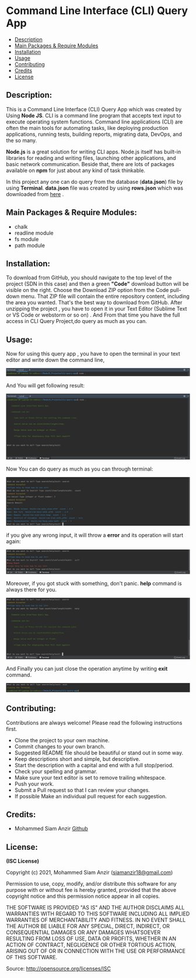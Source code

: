 # Command Line Interface (CLI) Query App

* [Description](#Description)
* [Main Packages & Require Modules](#main-packages--require-modules)
* [Installation](#Installation)
* [Usage](#Usage)
* [Contributing](#Contributing)
* [Credits](#Credits)
* [License](#License)

## Description: 

This is a Command Line Interface (CLI) Query App which was created by Using **Node JS**. CLI is a command line program that accepts text input to execute operating system functions. Command line applications (CLI) are often the main tools for automating tasks, like deploying production applications, running tests, building reports, migrating data, DevOps, and the so many.

**Node.js** is a great solution for writing CLI apps. Node.js itself has built-in libraries for reading and writing files, launching other applications, and basic network communication. Beside that, there are lots of packages available on **npm** for just about any kind of task thinkable.

In this project any one can do query from the database (**data.json**) file by using **Terminal**. **data.json** file was created by using **rows.json** which was downloaded from [here](https://data.cdc.gov/api/views/rqg5-mkef/rows.json?accessType=DOWNLOAD&fbclid=IwAR36AQjQ1GjOYtqvFAQBuuedL27Sd4-5IalLg7aeEI9WIV1xoagT8IbXurE) .

## Main Packages & Require Modules:

* chalk
* readline module
* fs module
* path module

## Installation: 

To download from GitHub, you should navigate to the top level of the project (SDN in this case) and then a green **"Code"** download button will be visible on the right. Choose the Download ZIP option from the Code pull-down menu. That ZIP file will contain the entire repository content, including the area you wanted. That's the best way to download from GitHub.
After unzipping the project , you have to open it in your Text Editor (Sublime Text or VS Code or webstorm or so on)  . And From that time you have the full access in CLI Query Project,do query as much as you can. 

## Usage:

Now for using this query app , you have to open the terminal in your text editor and write down the command line,

![terminalCommand](img/teminalCommand.jpg)

And You will get following result: 

![commandResult](img/commandResult.jpg)

Now You can do query as much as you can through terminal:

![queryResult](img/queryResult.jpg)

if you give any wrong input, it will throw a **error** and its operation will start again:

![throwError](img/throwError.jpg)

Moreover, if you got stuck with something, don't panic. **help** command is always there for you.

![helpCommand](img/helpCommand.jpg)

And Finally you can just close the operation anytime by writing **exit** command.

![exitOperation](img/exitOperation.jpg)



## Contributing: 

Contributions are always welcome! Please read the following instructions first.  

* Clone the project to your own machine.
* Commit changes to your own branch.
* Suggested README file should be beautiful or stand out in some way.
* Keep descriptions short and simple, but descriptive.
* Start the description with a capital and end with a full stop/period.
* Check your spelling and grammar.
* Make sure your text editor is set to remove trailing whitespace.
* Push your work.
* Submit a Pull request so that I can review your changes. 
* If possible Make an individual pull request for each suggestion.

## Credits:

*  Mohammed Siam Anzir [Github](https://github.com/SiamAnzir)

## License:

**(ISC License)**

Copyright (c) 2021, Mohammed Siam Anzir (siamanzir18@gmail.com)

Permission to use, copy, modify, and/or distribute this software for any purpose with or without fee is hereby granted, provided that the above copyright notice and this permission notice appear in all copies.

THE SOFTWARE IS PROVIDED "AS IS" AND THE AUTHOR DISCLAIMS ALL WARRANTIES WITH REGARD TO THIS SOFTWARE INCLUDING ALL IMPLIED WARRANTIES OF MERCHANTABILITY AND FITNESS. IN NO EVENT SHALL THE AUTHOR BE LIABLE FOR ANY SPECIAL, DIRECT, INDIRECT, OR CONSEQUENTIAL DAMAGES OR ANY DAMAGES WHATSOEVER RESULTING FROM LOSS OF USE, DATA OR PROFITS, WHETHER IN AN ACTION OF CONTRACT, NEGLIGENCE OR OTHER TORTIOUS ACTION, ARISING OUT OF OR IN CONNECTION WITH THE USE OR PERFORMANCE OF THIS SOFTWARE.

Source: http://opensource.org/licenses/ISC







